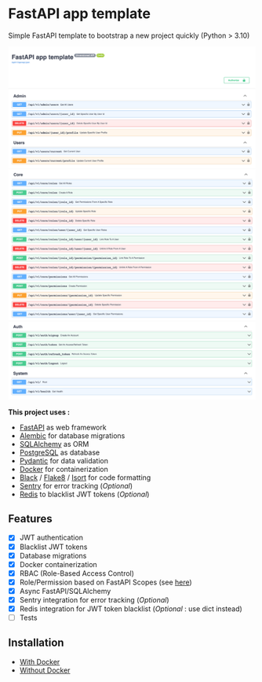 # FastAPI app template

Simple FastAPI template to bootstrap a new project quickly (Python > 3.10)

![Swagger UI 1/3](docs/images/api_swagger_1.png)
![Swagger UI 2/3](docs/images/api_swagger_2.png)
![Swagger UI 3/3](docs/images/api_swagger_3.png)

**This project uses :**
- [FastAPI](https://fastapi.tiangolo.com/) as web framework
- [Alembic](https://alembic.sqlalchemy.org/en/latest/) for database migrations
- [SQLAlchemy](https://www.sqlalchemy.org/) as ORM
- [PostgreSQL](https://www.postgresql.org/) as database
- [Pydantic](https://docs.pydantic.dev/) for data validation
- [Docker](https://www.docker.com/) for containerization
- [Black](https://black.readthedocs.io/en/stable/) / [Flake8](https://flake8.pycqa.org/en/latest/) / [Isort](https://pycqa.github.io/isort/) for code formatting
- [Sentry](https://sentry.io/welcome/) for error tracking (_Optional_)
- [Redis](https://redis.io/) to blacklist JWT tokens (_Optional_)

## Features

- [x] JWT authentication
- [x] Blacklist JWT tokens
- [x] Database migrations
- [x] Docker containerization
- [x] RBAC (Role-Based Access Control)
- [x] Role/Permission based on FastAPI Scopes (see [here](https://fastapi.tiangolo.com/advanced/security/oauth2-scopes/?h=scope))
- [x] Async FastAPI/SQLAlchemy
- [x] Sentry integration for error tracking (_Optional_)
- [x] Redis integration for JWT token blacklist (_Optional_ : use dict instead)
- [ ] Tests

## Installation

- [With Docker](docs/installation_with_docker.md)
- [Without Docker](docs/installation_without_docker.md)
